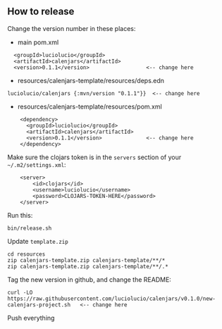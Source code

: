 ## How to release

Change the version number in these places:

* main pom.xml
```
  <groupId>luciolucio</groupId>
  <artifactId>calenjars</artifactId>
  <version>0.1.1</version>                  <-- change here
```

* resources/calenjars-template/resources/deps.edn

```
luciolucio/calenjars {:mvn/version "0.1.1"}}  <-- change here
```

* resources/calenjars-template/resources/pom.xml

```
    <dependency>
      <groupId>luciolucio</groupId>
      <artifactId>calenjars</artifactId>
      <version>0.1.1</version>              <-- change here
    </dependency>
```

Make sure the clojars token is in the `servers` section of your `~/.m2/settings.xml`:

```
    <server>
        <id>clojars</id>
        <username>luciolucio</username>
        <password>CLOJARS-TOKEN-HERE</password>
    </server>
```

Run this:

```
bin/release.sh
```

Update `template.zip`

```
cd resources
zip calenjars-template.zip calenjars-template/**/*
zip calenjars-template.zip calenjars-template/**/.*
```

Tag the new version in github, and change the README:

```
curl -LO https://raw.githubusercontent.com/luciolucio/calenjars/v0.1.0/new-calenjars-project.sh   <-- change here
```

Push everything

